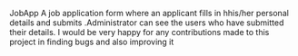 JobApp
A job application form where an applicant fills in hhis/her personal details and submits .Administrator can see the users who have submitted their details.
I would be very happy for any contributions made to this project in finding bugs  and also improving it 
